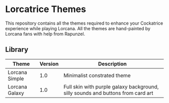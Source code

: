 # Lorcatrice Themes
This repository contains all the themes required to enhance your Cockatrice experience while playing Lorcana.
All the themes are hand-painted by Lorcana fans with help from Rapunzel.

## Library

| Theme             | Version | Description                                                                     |
|-------------------|---------|---------------------------------------------------------------------------------|
| Lorcana Simple    | 1.0     | Minimalist constrated theme                                                     |
| Lorcana Galaxy    | 1.0     | Full skin with purple galaxy background, silly sounds and buttons from card art |